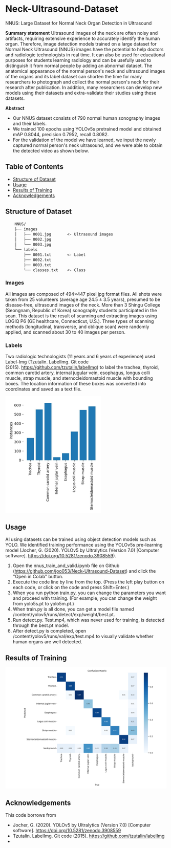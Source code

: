 # Neck-Ultrasound-Dataset
NNUS: Large Dataset for Normal Neck Organ Detection in Ultrasound 

**Summary statement**
Ultrasound images of the neck are often noisy and artifacts, requiring extensive experience to accurately identify the human organ. Therefore, image detection models trained on a large dataset for Normal Neck Ultrasound (NNUS) images have the potential to help doctors and radiologic technologists in real time. It can also be used for educational purposes for students learning radiology and can be usefully used to distinguish it from normal people by adding an abnormal dataset.
The anatomical appearance of the normal person's neck and ultrasound images of the organs and its label dataset can shorten the time for many researchers to photograph and collect the normal person's neck for their research after publication. In addition, many researchers can develop new models using their datasets and extra-validate their studies using these datasets.

**Abstract**
- Our NNUS dataset consists of 790 normal human sonography images and their labels.
- We trained 100 epochs using YOLOv5s pretrained model and obtained mAP 0.8044, precision 0.7952, recall 0.8082.
- For the validation of the model we have learned, we input the newly captured normal person's neck ultrasound, and we were able to obtain the detected video as shown below.

## Table of Contents
- [Structure of Dataset](#structure-of-dataset)
- [Usage](#usage)
- [Results of Training](#results-of-training)
- [Acknowledgements](#acknowledgements)

## Structure of Dataset
        NNUS/
        ├── images
        │   ├── 0001.jpg       <- Ultrasound images
        │   ├── 0002.jpg
        │   └── 0003.jpg
        └── labels
            ├── 0001.txt       <- Label 
            ├── 0002.txt
            ├── 0003.txt
            └── classes.txt    <- Class
### Images
All images are composed of 494×447 pixel jpg format files.
All shots were taken from 25 volunteers (average age 24.5 ± 3.5 years), presumed to be disease-free, ultrasound images of the neck.
More than 3 Shingu College (Seongnam, Republic of Korea) sonography students participated in the scan.
This dataset is the result of scanning and extracting images using LOGIQ P6 (GE healthcare, Connecticut, U.S.). Three types of scanning methods (longitudinal, transverse, and oblique scan) were randomly applied, and scanned about 30 to 40 images per person.


### Labels
Two radiologic technologists (11 years and 6 years of experience) used Label-Img (Tzutalin. LabelImg. Git code (2015). https://github.com/tzutalin/labelImg) to label the trachea, thyroid, common carotid artery, internal jugular vein, esophagus, longus colli muscle, strap muscle, and sternocleidomastoid muscle with bounding boxes.
The location information of these boxes was converted into coordinates and saved as a text file.

<img src="label_instances.jpg" width="300px" />

## Usage
AI using datasets can be trained using object detection models such as YOLO.
We identified training performance using the YOLOv5s pre-learning model (Jocher, G. (2020). YOLOv5 by Ultralytics (Version 7.0) [Computer software]. https://doi.org/10.5281/zenodo.3908559).

1. Open the nnus_train_and_valid.ipynb file on Github (https://github.com/joo053/Neck-Ultrasound-Dataset) and click the "Open in Colab" button.
2. Execute the code line by line from the top. (Press the left play button on each code, or click on the code and press Shift+Enter.)
3. When you run python train.py, you can change the parameters you want and proceed with training. (For example, you can change the weight from yolo5s.pt to yolo5m.pt.)
4. When train.py is all done, you can get a model file named /content/yolov5/runs/detect/exp/weight/best.pt.
5. Run detect.py. Test.mp4, which was never used for training, is detected through the best.pt model.
6. After detect.py is completed, open /content/yolov5/runs/val/exp/test.mp4 to visually validate whether human organs are well detected.

## Results of Training
<img src="confusion_matix.png" width="768px" />

## Acknowledgements
This code borrows from
- Jocher, G. (2020). YOLOv5 by Ultralytics (Version 7.0) [Computer software]. https://doi.org/10.5281/zenodo.3908559
- Tzutalin. LabelImg. Git code (2015). https://github.com/tzutalin/labelImg
- 
